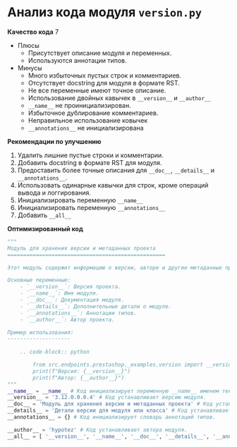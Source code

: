 # Анализ кода модуля `version.py`

**Качество кода**
7
- Плюсы
    - Присутствует описание модуля и переменных.
    - Используются аннотации типов.
- Минусы
    -  Много избыточных пустых строк и комментариев.
    - Отсутствует docstring для модуля в формате RST.
    -  Не все переменные имеют точное описание.
    - Использование двойных кавычек в `__version__` и `__author__`
    - `__name__` не проинициализирован.
    - Избыточное дублирование комментариев.
    - Неправильное использование ковычек
    - `__annotations__` не инициализирована

**Рекомендации по улучшению**

1.  Удалить лишние пустые строки и комментарии.
2.  Добавить docstring в формате RST для модуля.
3.  Предоставить более точные описания для `__doc__`, `__details__` и `__annotations__`.
4.  Использовать одинарные кавычки для строк, кроме операций вывода и логгирования.
5. Инициализировать переменную  `__name__`
6. Инициализировать переменную `__annotations__`
7.  Добавить `__all__`

**Оптимизированный код**
```python
"""
Модуль для хранения версии и метаданных проекта
==================================================

Этот модуль содержит информацию о версии, авторе и другие метаданные проекта.

Основные переменные:
    - `__version__`: Версия проекта.
    - `__name__`: Имя модуля.
    - `__doc__`: Документация модуля.
    - `__details__`: Дополнительные детали о модуле.
    - `__annotations__`: Аннотации типов.
    - `__author__`: Автор проекта.

Пример использования:
--------------------
    
    .. code-block:: python

        from src.endpoints.prestashop._examples.version import __version__, __author__
        print(f"Версия: {__version__}")
        print(f"Автор: {__author__}")
"""
__name__ = __name__ # Код инициализирует переменную __name__ именем текущего модуля.
__version__ = '3.12.0.0.0.4' # Код устанавливает версию модуля.
__doc__ = 'Модуль для хранения версии и метаданных проекта' # Код устанавливает docstring модуля.
__details__ = 'Детали версии для модуля или класса' # Код устанавливает детали версии модуля.
__annotations__ = {} # Код инициализирует словарь аннотаций типов.

__author__ = 'hypotez' # Код устанавливает автора модуля.
__all__ = [ '__version__', '__name__', '__doc__', '__details__', '__annotations__', '__author__'] # Код экспортирует переменные модуля.
```